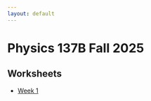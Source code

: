 ```yaml
---
layout: default
---
```

# Physics 137B Fall 2025
## Worksheets
* [Week 1](https://jacoberl.github.io/assets/137b-F25/week-1-worksheet.pdf)
